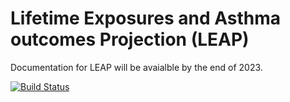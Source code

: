 # Lifetime Exposures and Asthma outcomes Projection (LEAP)

Documentation for LEAP will be avaialble by the end of 2023.

[![Build Status](https://github.com/tyhlee/LEAP.jl/actions/workflows/CI.yml/badge.svg?branch=main)](https://github.com/tyhlee/LEAP.jl/actions/workflows/CI.yml?query=branch%3Amain)
